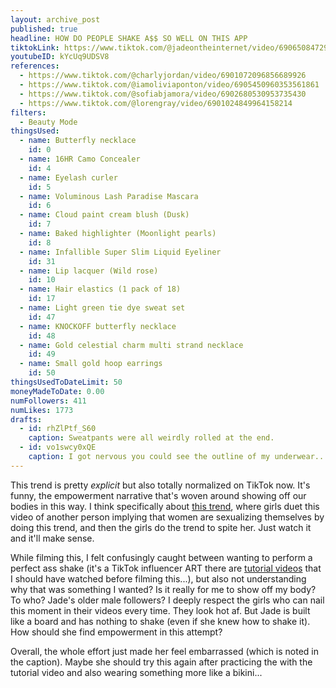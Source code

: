 ```yaml
---
layout: archive_post
published: true
headline: HOW DO PEOPLE SHAKE A$$ SO WELL ON THIS APP
tiktokLink: https://www.tiktok.com/@jadeontheinternet/video/6906508472960044294
youtubeID: kYcUq9UDSV8
references:
  - https://www.tiktok.com/@charlyjordan/video/6901072096856689926
  - https://www.tiktok.com/@iamoliviaponton/video/6905450960353561861
  - https://www.tiktok.com/@sofiabjamora/video/6902680530953735430
  - https://www.tiktok.com/@lorengray/video/6901024849964158214
filters:
  - Beauty Mode
thingsUsed:
  - name: Butterfly necklace
    id: 0
  - name: 16HR Camo Concealer
    id: 4
  - name: Eyelash curler
    id: 5
  - name: Voluminous Lash Paradise Mascara
    id: 6
  - name: Cloud paint cream blush (Dusk)
    id: 7
  - name: Baked highlighter (Moonlight pearls)
    id: 8
  - name: Infallible Super Slim Liquid Eyeliner
    id: 31
  - name: Lip lacquer (Wild rose)
    id: 10
  - name: Hair elastics (1 pack of 18)
    id: 17
  - name: Light green tie dye sweat set
    id: 47
  - name: KNOCKOFF butterfly necklace
    id: 48
  - name: Gold celestial charm multi strand necklace
    id: 49
  - name: Small gold hoop earrings
    id: 50
thingsUsedToDateLimit: 50
moneyMadeToDate: 0.00
numFollowers: 411
numLikes: 1773
drafts:
  - id: rhZlPtf_S60
    caption: Sweatpants were all weirdly rolled at the end.
  - id: vo1swcy0xQE
    caption: I got nervous you could see the outline of my underwear...
---
```


This trend is pretty _explicit_ but also totally normalized on TikTok now. It's funny, the empowerment narrative that's woven around showing off our bodies in this way. I think specifically about [this trend](https://www.tiktok.com/@itssissysheridan/video/6901823134303816966), where girls duet this video of another person implying that women are sexualizing themselves by doing this trend, and then the girls do the trend to spite her. Just watch it and it'll make sense.

While filming this, I felt confusingly caught between wanting to perform a perfect ass shake (it's a TikTok influencer ART there are [tutorial videos](https://www.tiktok.com/@luseeyalu/video/6899555762260036870) that I should have watched before filming this...), but also not understanding why that was something I wanted? Is it really for me to show off my body? To who? Jade's older male followers? I deeply respect the girls who can nail this moment in their videos every time. They look hot af. But Jade is built like a board and has nothing to shake (even if she knew how to shake it). How should she find empowerment in this attempt?

Overall, the whole effort just made her feel embarrassed (which is noted in the caption). Maybe she should try this again after practicing the with the tutorial video and also wearing something more like a bikini...

